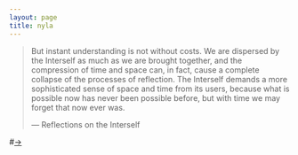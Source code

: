 ```yaml
---
layout: page
title: nyla
---
```


>But instant understanding is not without costs. We are dispersed by the Interself as much as we are brought together, and the compression of time and space can, in fact, cause a complete collapse of the processes of reflection. The Interself demands a more sophisticated sense of space and time from its users, because what is possible now has never been possible before, but with time we may forget that now ever was.  
>
>    — Reflections on the Interself

#[→](/poetry/NYLA/NYLB2)
